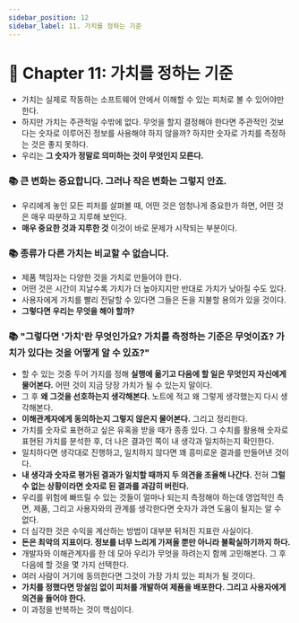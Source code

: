 ```yaml
---
sidebar_position: 12
sidebar_label: 11. 가치를 정하는 기준
---
```


# 🌈 Chapter 11: 가치를 정하는 기준
- 가치는 실제로 작동하는 소프트웨어 안에서 이해할 수 있는 피처로 볼 수 있어야만 한다.
- 하지만 가치는 주관적일 수밖에 없다. 무엇을 할지 결정해야 한다면 주관적인 것보다는 숫자로 이루어진 정보를 사용해야 하지 않을까? 하지만 숫자로 가치를 측정하는 것은 좋지 못하다.
- 우리는 **그 숫자가 정말로 의미하는 것이 무엇인지 모른다.**

### 📚 큰 변화는 중요합니다. 그러나 작은 변화는 그렇지 안죠.
- 우리에게 놓인 모든 피처를 살펴볼 때, 어떤 것은 엄청나게 중요한가 하면, 어떤 것은 매우 따분하고 지루해 보인다.
- **매우 중요한 것과 지루한 것** 이것이 바로 문제가 시작되는 부분이다.

### 📚 종류가 다른 가치는 비교할 수 없습니다.
- 제품 책임자는 다양한 것을 가치로 만들어야 한다.
- 어떤 것은 시간이 지날수록 가치가 더 높아지지만 반대로 가치가 낮아질 수도 있다.
- 사용자에게 가치를 빨리 전달할 수 있다면 그들은 돈을 지불할 용의가 있을 것이다.
- **그렇다면 우리는 무엇을 해야 할까?**

### 📚 "그렇다면 '가치'란 무엇인가요? 가치를 측정하는 기준은 무엇이죠? 가치가 있다는 것을 어떻게 알 수 있죠?"
- 할 수 있는 것중 두어 가지를 정해 **실행에 옮기고 다음에 할 일은 무엇인지 자신에게 물어본다.** 어떤 것이 지금 당장 가치가 될 수 있는지 말이다.
- 그 후 **왜 그것을 선호하는지 생각해본다.** 노트에 적고 왜 그렇게 생각했는지 다시 생각해본다.
- **이해관계자에게 동의하는지 그렇지 않은지 물어본다.** 그리고 정리한다.
- 가치를 숫자로 표현하고 싶은 유혹을 받을 때가 종종 있다. 그 수치를 활용해 숫자로 표현된 가치를 분석한 후, 더 나은 결과인 쪽이 내 생각과 일치하는지 확인한다.
- 일치하다면 생각대로 진행하고, 일치하지 않다면 꽤 흥미로운 결과를 만들어낸 것이다.
- **내 생각과 숫자로 평가된 결과가 일치할 때까지 두 의견을 조율해 나간다.** 전혀 **그럴 수 없는 상황이라면 숫자로 된 결과를 과감히 버린다.**
- 우리를 위험에 빠뜨릴 수 있는 것들이 얼마나 되는지 측정해야 하는데 영업적인 측면, 제품, 그리고 사용자와의 관계를 생각한다면 숫자가 과연 도움이 될지는 알 수 없다.
- 더 심각한 것은 수익을 계산하는 방법이 대부분 뒤처진 지표란 사실이다. 
- **돈은 최악의 지표이다. 정보를 너무 느리게 가져올 뿐만 아니라 불확실하기까지 하다.**
- 개발자와 이해관계자를 한 데 모아 우리가 무엇을 하려는지 함께 고민해본다. 그 후 다음에 할 것을 몇 가지 선택한다.
- 여러 사람이 거기에 동의한다면 그것이 가장 가치 있는 피처가 될 것이다.
- **가치를 정했다면 망설임 없이 피처를 개발하여 제품을 배포한다. 그리고 사용자에게 의견을 들어야 한다.**
- 이 과정을 반복하는 것이 핵심이다.
